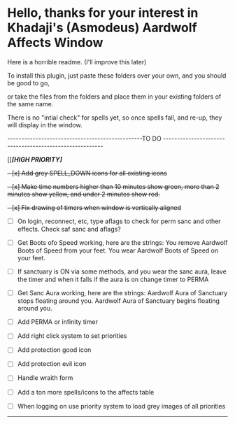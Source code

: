 # Hello, thanks for your interest in Khadaji's (Asmodeus) Aardwolf Affects Window
Here is a horrible readme. (I'll improve this later)

To install this plugin, just paste these folders over your own, and you should be good to go,

or take the files from the folders and place them in your existing folders of the same name.



There is no "intial check" for spells yet, so once spells fall, and re-up, they will display
in the window.






------------------------------------------------TO DO --------------------------------------------------------

[[***[HIGH PRIORITY]***

~~- [x] Add grey SPELL_DOWN icons for all existing icons~~

~~- [x] Make time numbers higher than 10 minutes show green, more than 2 minutes show yellow, and under 2 minutes show red.~~

~~- [x] Fix drawing of timers when window is vertically aligned~~

- [ ] On login, reconnect, etc, type aflags to check for perm sanc and other effects. Check saf sanc and aflags?

- [ ] Get Boots ofo Speed working, here are the strings:
You remove Aardwolf Boots of Speed from your feet.
You wear Aardwolf Boots of Speed on your feet.

- [ ] If sanctuary is ON via some methods, and you wear the sanc aura, leave the timer and when it falls if the aura is on
change timer to PERMA

- [ ] Get Sanc Aura working, here are the strings:
Aardwolf Aura of Sanctuary stops floating around you.
Aardwolf Aura of Sanctuary begins floating around you.

- [ ] Add PERMA or infinity timer

- [ ] Add right click system to set priorities

- [ ] Add protection good icon

- [ ] Add protection evil icon

- [ ] Handle wraith form

- [ ] Add a ton more spells/icons to the affects table

- [ ] When logging on use priority system to load grey images of all priorities


----------------------------------------------------------------------------------------------------------
